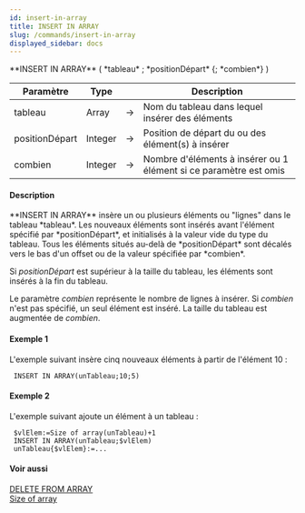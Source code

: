 ```yaml
---
id: insert-in-array
title: INSERT IN ARRAY
slug: /commands/insert-in-array
displayed_sidebar: docs
---
```


<!--REF #_command_.INSERT IN ARRAY.Syntax-->**INSERT IN ARRAY** ( *tableau* ; *positionDépart* {; *combien*} )<!-- END REF-->
<!--REF #_command_.INSERT IN ARRAY.Params-->
| Paramètre | Type |  | Description |
| --- | --- | --- | --- |
| tableau | Array | &rarr; | Nom du tableau dans lequel insérer des éléments |
| positionDépart | Integer | &rarr; | Position de départ du ou des élément(s) à insérer |
| combien | Integer | &rarr; | Nombre d'éléments à insérer ou 1 élément si ce paramètre est omis |

<!-- END REF-->

#### Description 

<!--REF #_command_.INSERT IN ARRAY.Summary-->**INSERT IN ARRAY** insère un ou plusieurs éléments ou "lignes" dans le tableau *tableau*.<!-- END REF--> Les nouveaux éléments sont insérés avant l'élément spécifié par *positionDépart*, et initialisés à la valeur vide du type du tableau. Tous les éléments situés au-delà de *positionDépart* sont décalés vers le bas d'un offset ou de la valeur spécifiée par *combien*.

Si *positionDépart* est supérieur à la taille du tableau, les éléments sont insérés à la fin du tableau.

Le paramètre *combien* représente le nombre de lignes à insérer. Si *combien* n'est pas spécifié, un seul élément est inséré. La taille du tableau est augmentée de *combien*.

#### Exemple 1 

L'exemple suivant insère cinq nouveaux éléments à partir de l'élément 10 :

```4d
 INSERT IN ARRAY(unTableau;10;5)
```

#### Exemple 2 

L'exemple suivant ajoute un élément à un tableau :

```4d
 $vlElem:=Size of array(unTableau)+1
 INSERT IN ARRAY(unTableau;$vlElem)
 unTableau{$vlElem}:=...
```

#### Voir aussi 

[DELETE FROM ARRAY](delete-from-array.md)  
[Size of array](size-of-array.md)  